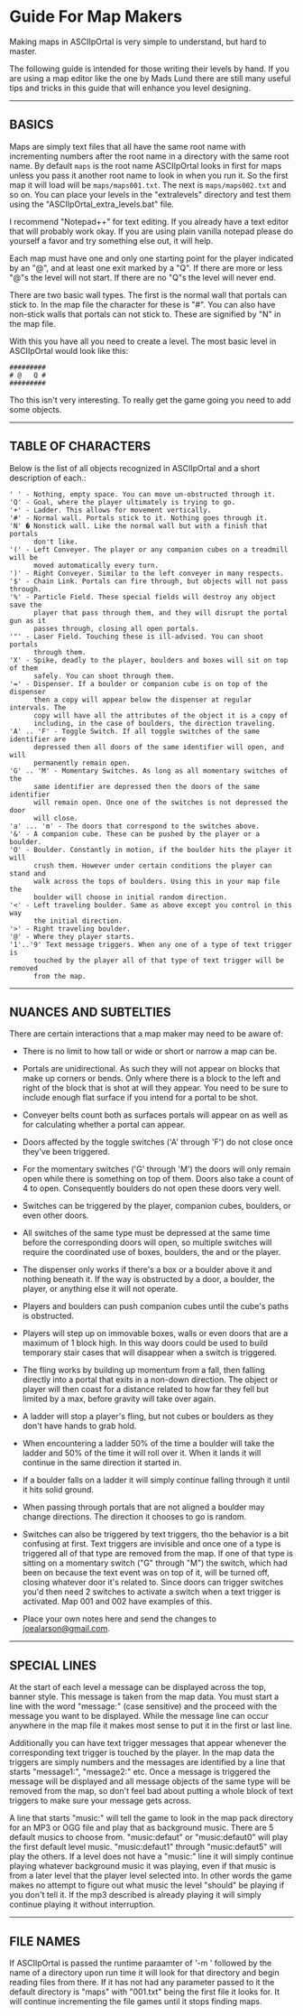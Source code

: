 # Guide For Map Makers

Making maps in ASCIIpOrtal is very simple to understand, but hard to master.

The following guide is intended for those writing their levels by hand. If
you are using a map editor like the one by Mads Lund there are still many
useful tips and tricks in this guide that will enhance you level designing.

---
## BASICS

Maps are simply text files that all have the same root name with incrementing
numbers after the root name in a directory with the same root name. By
default ```maps``` is the root name ASCIIpOrtal looks in first for maps unless
you pass it another root name to look in when you run it. So the first map it
will load will be ```maps/maps001.txt```. The next is ```maps/maps002.txt``` and so
on. You can place your levels in the "extralevels" directory and test them
using the "ASCIIpOrtal_extra_levels.bat" file.

I recommend "Notepad++" for text editing. If you already have a text editor
that will probably work okay. If you are using plain vanilla notepad please
do yourself a favor and try something else out, it will help.

Each map must have one and only one starting point for the player indicated
by an "@", and at least one exit marked by a "Q". If there are more or less
"@"s the level will not start. If there are no "Q"s the level will never end.

There are two basic wall types. The first is the normal wall that portals can
stick to. In the map file the character for these is "#". You can also have
non-stick walls that portals can not stick to. These are signified by "N" in
the map file.

With this you have all you need to create a level. The most basic level in
ASCIIpOrtal would look like this:
```
#########
# @   Q #
#########
```
Tho this isn't very interesting. To really get the game going you need to add
some objects.

---
## TABLE OF CHARACTERS

Below is the list of all objects recognized in ASCIIpOrtal and a short
description of each.:
```
' ' - Nothing, empty space. You can move un-obstructed through it.
'Q' - Goal, where the player ultimately is trying to go.
'+' - Ladder. This allows for movement vertically.
'#' - Normal wall. Portals stick to it. Nothing goes through it.
'N' � Nonstick wall. Like the normal wall but with a finish that portals
      don't like.
'(' - Left Conveyer. The player or any companion cubes on a treadmill will be
      moved automatically every turn.
')' - Right Conveyer. Similar to the left conveyer in many respects.
'$' - Chain Link. Portals can fire through, but objects will not pass through.
'%' - Particle Field. These special fields will destroy any object save the
      player that pass through them, and they will disrupt the portal gun as it
      passes through, closing all open portals.
'"' - Laser Field. Touching these is ill-advised. You can shoot portals
      through them.
'X' - Spike, deadly to the player, boulders and boxes will sit on top of them
      safely. You can shoot through them.
'=' - Dispenser. If a boulder or companion cube is on top of the dispenser
      then a copy will appear below the dispenser at regular intervals. The
	  copy will have all the attributes of the object it is a copy of
	  including, in the case of boulders, the direction traveling.
'A' .. 'F' - Toggle Switch. If all toggle switches of the same identifier are
      depressed then all doors of the same identifier will open, and will
	  permanently remain open.
'G' .. 'M' - Momentary Switches. As long as all momentary switches of the
      same identifier are depressed then the doors of the same identifier
	  will remain open. Once one of the switches is not depressed the door
	  will close.
'a' ... 'm' - The doors that correspond to the switches above.
'&' - A companion cube. These can be pushed by the player or a boulder.
'O' - Boulder. Constantly in motion, if the boulder hits the player it will
      crush them. However under certain conditions the player can stand and
	  walk across the tops of boulders. Using this in your map file the
	  boulder will choose in initial random direction.
'<' - Left traveling boulder. Same as above except you control in this way
      the initial direction.
'>' - Right traveling boulder.
'@' - Where they player starts.
'1'..'9' Text message triggers. When any one of a type of text trigger is
      touched by the player all of that type of text trigger will be removed
	  from the map.
```
---
## NUANCES AND SUBTELTIES

There are certain interactions that a map maker may need to be aware of:

* There is no limit to how tall or wide or short or narrow a map can be.

* Portals are unidirectional. As such they will not appear on blocks that
  make up corners or bends. Only where there is a block to the left and right
  of the block that is shot at will they appear. You need to be sure to
  include enough flat surface if you intend for a portal to be shot.

* Conveyer belts count both as surfaces portals will appear on as well as for
  calculating whether a portal can appear.

* Doors affected by the toggle switches ('A' through 'F') do not close once
  they've been triggered.

* For the momentary switches ('G' through 'M') the doors will only remain
  open while there is something on top of them. Doors also take a count of 4
  to open. Consequently boulders do not open these doors very well.

* Switches can be triggered by the player, companion cubes, boulders, or even
  other doors.

* All switches of the same type must be depressed at the same time before the
  corresponding doors will open, so multiple switches will require the
  coordinated use of boxes, boulders, the and or the player.

* The dispenser only works if there's a box or a boulder above it and nothing
  beneath it. If the way is obstructed by a door, a boulder, the player, or
  anything else it will not operate.

* Players and boulders can push companion cubes until the cube's paths is
  obstructed.

* Players will step up on immovable boxes, walls or even doors that are a
  maximum of 1 block high. In this way doors could be used to build temporary
  stair cases that will disappear when a switch is triggered.

* The fling works by building up momentum from a fall, then falling directly
  into a portal that exits in a non-down direction. The object or player will
  then coast for a distance related to how far they fell but limited by a
  max, before gravity will take over again.

* A ladder will stop a player's fling, but not cubes or boulders as they
  don't have hands to grab hold.

* When encountering a ladder 50% of the time a boulder will take the ladder
  and 50% of the time it will roll over it. When it lands it will continue in
  the same direction it started in.

* If a boulder falls on a ladder it will simply continue falling through it
  until it hits solid ground.

* When passing through portals that are not aligned a boulder may change
  directions. The direction it chooses to go is random.

* Switches can also be triggered by text triggers, tho the behavior is a bit
  confusing at first. Text triggers are invisible and once one of a type is
  triggered all of that type are removed from the map. If one of that type is
  sitting on a momentary switch ("G" through "M") the switch, which had been
  on because the text event was on top of it, will be turned off, closing
  whatever door it's related to. Since doors can trigger switches you'd then
  need 2 switches to activate a switch when a text trigger is activated. Map
  001 and 002 have examples of this.

* Place your own notes here and send the changes to joealarson@gmail.com.

---
## SPECIAL LINES

At the start of each level a message can be displayed across the top, banner
style. This message is taken from the map data. You must start a line with
the word "message:" (case sensitive) and the proceed with the message you
want to be displayed. While the message line can occur anywhere in the map
file it makes most sense to put it in the first or last line.

Additionally you can have text trigger messages that appear whenever the
corresponding text trigger is touched by the player. In the map data the
triggers are simply numbers and the messages are identified by a line that
starts "message1:", "message2:" etc. Once a message is triggered the message
will be displayed and all message objects of the same type will be removed
from the map, so don't feel bad about putting a whole block of text triggers
to make sure your message gets across.

A line that starts "music:" will tell the game to look in the map pack
directory for an MP3 or OGG file and play that as background music. There
are 5 default musics to choose from. "music:defaut" or "music:defaut0" will
play the first default level music. "music:defaut1" through "music:defaut5"
will play the others.  If a level does not have a "music:" line it will
simply continue playing whatever background music it was playing, even if
that music is from a later level that the player level selected into. In
other words the game makes no attempt to figure out what music the level
"should" be playing if you don't tell it. If the mp3 described is already
playing it will simply continue playing it without interruption.

---
## FILE NAMES

If ASCIIpOrtal is passed the runtime paraamter of '-m ' followed by the name
of a directory upon run time it will look for that directory and begin
reading files from there. If it has not had any parameter passed to it the
default directory is "maps" with "001.txt" being the first file it looks for.
It will continue incrementing the file games until it stops finding maps.
